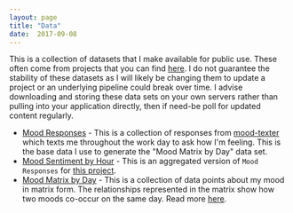 ```yaml
---
layout: page
title: "Data"
date:  2017-09-08
---
```


This is a collection of datasets that I make available for public use.
These often come from projects that you can find [here](/projects).
I do not guarantee the stability of these datasets as I will likely be changing them to update a project or an underlying pipeline could break over time.
I advise downloading and storing these data sets on your own servers rather than pulling into your application directly, then if need-be poll for updated content regularly.

<ul class='data-sets'>
  <li class='data-set-listing'>
    <a class='title' href='https://apps.msull92.com/data/mood/responses'>Mood Responses</a> - This is a collection of responses from <a href="https://github.com/msull92/mood-texter">mood-texter</a> which texts me throughout the work day to ask how I'm feeling. This is the base data I use to generate the "Mood Matrix by Day" data set.
  </li>
  <li class='data-set-listing'>
    <a class='title' href='https://apps.msull92.com/data/mood/sentiment-by-hour'>Mood Sentiment by Hour</a> - This is an aggregated version of <code>Mood Responses</code> for <a class='title' href='/projects/mood_meter'>this project</a>.
  </li>
  <li class='data-set-listing'>
    <a class='title' href='https://apps.msull92.com/data/mood-matrix/co-occurrence-map.json'>Mood Matrix by Day</a> - This is a collection of data points about my mood in matrix form. The relationships represented in the matrix show how two moods co-occur on the same day. Read more <a href="/projects/mood_co-occurrence">here</a>.
  </li>
</ul>
